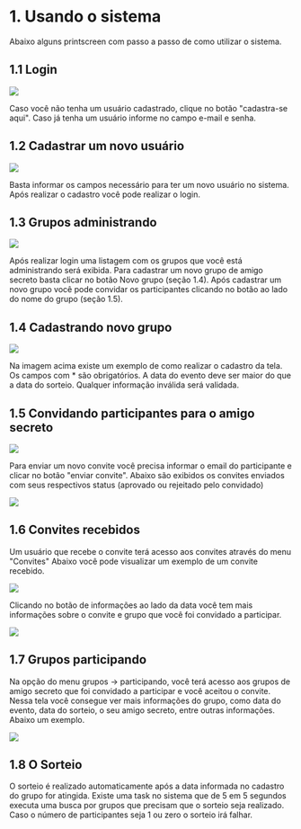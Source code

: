 # 1. Usando o sistema

Abaixo alguns printscreen com passo a passo de como utilizar o sistema.

## 1.1 Login

![](https://github.com/dsaouda/fiap-spring-secretfriends/blob/master/docs/screenshot/thumb/login.jpg?raw=true)

Caso você não tenha um usuário cadastrado, clique no botão "cadastra-se aqui". Caso já tenha um usuário informe no campo e-mail e senha.

## 1.2 Cadastrar um novo usuário

![](https://github.com/dsaouda/fiap-spring-secretfriends/blob/master/docs/screenshot/thumb/cadastro.jpg?raw=true)

Basta informar os campos necessário para ter um novo usuário no sistema. Após realizar o cadastro você pode realizar o login.

## 1.3 Grupos administrando

![](https://github.com/dsaouda/fiap-spring-secretfriends/blob/master/docs/screenshot/thumb/grupo_listagem.jpg?raw=true)

Após realizar login uma listagem com os grupos que você está administrando será exibida. Para cadastrar um novo grupo de amigo secreto basta clicar no botão Novo grupo (seção 1.4). Após cadastrar um novo grupo você pode convidar os participantes clicando no botão ao lado do nome do grupo (seção 1.5).

## 1.4 Cadastrando novo grupo

![](https://github.com/dsaouda/fiap-spring-secretfriends/blob/master/docs/screenshot/thumb/grupo_cadastro.jpg?raw=true)

Na imagem acima existe um exemplo de como realizar o cadastro da tela. Os campos com * são obrigatórios. A data do evento deve ser maior do que a data do sorteio. Qualquer informação inválida será validada.

## 1.5 Convidando participantes para o amigo secreto

![](https://github.com/dsaouda/fiap-spring-secretfriends/blob/master/docs/screenshot/thumb/convite.jpg?raw=true)

Para enviar um novo convite você precisa informar o email do participante e clicar no botão "enviar convite". Abaixo são exibidos os convites enviados com seus respectivos status (aprovado ou rejeitado pelo convidado)

![](https://github.com/dsaouda/fiap-spring-secretfriends/blob/master/docs/screenshot/thumb/convites_adm_status.jpg?raw=true)


## 1.6 Convites recebidos

Um usuário que recebe o convite terá acesso aos convites através do menu "Convites"
Abaixo você pode visualizar um exemplo de um convite recebido.

![](https://github.com/dsaouda/fiap-spring-secretfriends/blob/master/docs/screenshot/thumb/convites_recebidos.jpg?raw=true)

Clicando no botão de informações ao lado da data você tem mais informações sobre o convite e grupo que você foi convidado a participar.

![](https://github.com/dsaouda/fiap-spring-secretfriends/blob/master/docs/screenshot/thumb/convites_recebidos_detalhe.jpg?raw=true)

## 1.7 Grupos participando

Na opção do menu grupos -> participando, você terá acesso aos grupos de amigo secreto que foi convidado a participar e você aceitou o convite. Nessa tela você consegue ver mais informações do grupo, como data do evento, data do sorteio, o seu amigo secreto, entre outras informações. Abaixo um exemplo.

![](https://github.com/dsaouda/fiap-spring-secretfriends/blob/master/docs/screenshot/thumb/grupo_participando.jpg?raw=true)

## 1.8 O Sorteio

O sorteio é realizado automaticamente após a data informada no cadastro do grupo for atingida. Existe uma task no sistema que de 5 em 5 segundos executa uma busca por grupos que precisam que o sorteio seja realizado. Caso o número de participantes seja 1 ou zero o sorteio irá falhar.